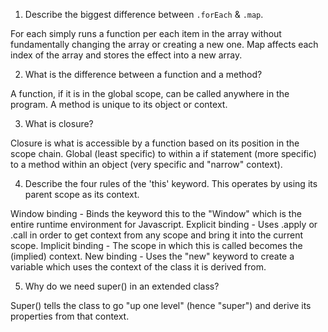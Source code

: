 1. Describe the biggest difference between `.forEach` & `.map`.

For each simply runs a function per each item in the array without fundamentally changing the array or creating a new one.
Map affects each index of the array and stores the effect into a new array. 

2. What is the difference between a function and a method?

A function, if it is in the global scope, can be called anywhere in the program. A method is unique to its object or context.

3. What is closure?

Closure is what is accessible by a function based on its position in the scope chain. Global (least specific) to within a if statement (more specific) to a method within an object (very specific and "narrow" context).

4. Describe the four rules of the 'this' keyword.
This operates by using its parent scope as its context.

Window binding - Binds the keyword this to the "Window" which is the entire runtime environment for Javascript. 
Explicit binding - Uses .apply or .call in order to get context from any scope and bring it into the current scope.
Implicit binding - The scope in which this is called becomes the (implied) context.
New binding - Uses the "new" keyword to create a variable which uses the context of the class it is derived from.


5. Why do we need super() in an extended class?

Super() tells the class to go "up one level" (hence "super") and derive its properties from that context.